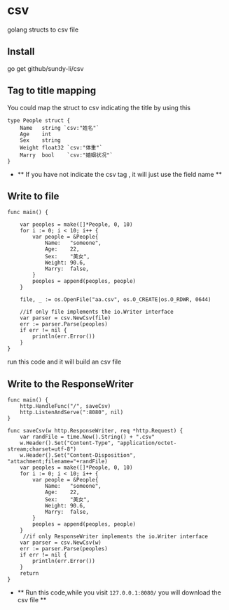 csv
=====

golang structs to csv file

## Install
go get github/sundy-li/csv

##  Tag to title mapping

  You could map the struct to csv indicating the title by using this
  
  
    type People struct {
        Name   string `csv:"姓名"`
        Age    int
        Sex    string
        Weight float32 `csv:"体重"`
        Marry  bool    `csv:"婚姻状况"`
    }

* ** If you have not indicate the csv tag , it will just use the field name **

## Write to file
    
    func main() {
    
        var peoples = make([]*People, 0, 10)
        for i := 0; i < 10; i++ {
            var people = &People{
                Name:   "someone",
                Age:    22,
                Sex:    "美女",
                Weight: 90.6,
                Marry:  false,
            }
            peoples = append(peoples, people)
        }
    
        file, _ := os.OpenFile("aa.csv", os.O_CREATE|os.O_RDWR, 0644)
        
        //if only file implements the io.Writer interface 
        var parser = csv.NewCsv(file)
        err := parser.Parse(peoples)
        if err != nil {
            println(err.Error())
        }
    }

run this code and it will build an csv file

## Write to the ResponseWriter
    
    func main() {
        http.HandleFunc("/", saveCsv)
        http.ListenAndServe(":8080", nil)
    }

    func saveCsv(w http.ResponseWriter, req *http.Request) {
        var randFile = time.Now().String() + ".csv"
        w.Header().Set("Content-Type", "application/octet-stream;charset=utf-8")
        w.Header().Set("Content-Disposition", "attachment;filename="+randFile)
        var peoples = make([]*People, 0, 10)
        for i := 0; i < 10; i++ {
            var people = &People{
                Name:   "someone",
                Age:    22,
                Sex:    "美女",
                Weight: 90.6,
                Marry:  false,
            }
            peoples = append(peoples, people)
        }
         //if only ResponseWriter implements the io.Writer interface 
        var parser = csv.NewCsv(w)
        err := parser.Parse(peoples)
        if err != nil {
            println(err.Error())
        }
        return
    }


* ** Run this code,while you visit `127.0.0.1:8080/` you will download the csv file **


